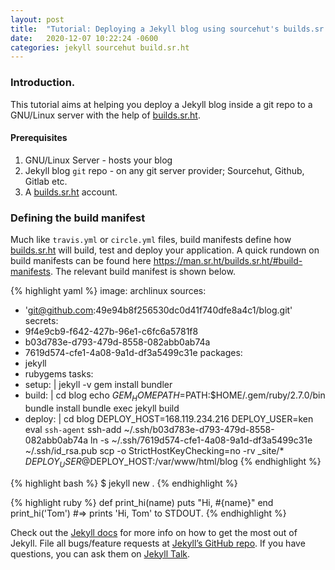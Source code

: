 ```yaml
---
layout: post
title:  "Tutorial: Deploying a Jekyll blog using sourcehut's builds.sr.ht"
date:   2020-12-07 10:22:24 -0600
categories: jekyll sourcehut build.sr.ht
---
```

### Introduction.

This tutorial aims at helping you deploy a Jekyll blog inside a git repo to a GNU/Linux server with the help of <a href="https://builds.sr.ht/" target="_blank">builds.sr.ht</a>.

#### Prerequisites

1. GNU/Linux Server - hosts your blog
2. Jekyll blog `git` repo - on any git server provider; Sourcehut, Github, Gitlab etc.
3. A <a href="https://builds.sr.ht/" target="_blank">builds.sr.ht</a> account.

### Defining the build manifest

Much like `travis.yml` or `circle.yml` files, build manifests define how <a href="https://builds.sr.ht/" target="_blank">builds.sr.ht</a> will build, test and deploy your application. A quick rundown on build manifests can be found here https://man.sr.ht/builds.sr.ht/#build-manifests. The relevant build manifest is shown below.

{% highlight yaml %}
image: archlinux
sources:
  - 'git@github.com:49e94b8f256530dc0d41f740dfe8a4c1/blog.git'
secrets:
  - 9f4e9cb9-f642-427b-96e1-c6fc6a5781f8
  - b03d783e-d793-479d-8558-082abb0ab74a 
  - 7619d574-cfe1-4a08-9a1d-df3a5499c31e
packages:
  - jekyll
  - rubygems
tasks:
  - setup: |
      jekyll -v
      gem install bundler
  - build: |
      cd blog
      echo $GEM_HOME
      PATH=$PATH:$HOME/.gem/ruby/2.7.0/bin
      bundle install
      bundle exec jekyll build
  - deploy: |
      cd blog
      DEPLOY_HOST=168.119.234.216
      DEPLOY_USER=ken
      eval `ssh-agent`
      ssh-add ~/.ssh/b03d783e-d793-479d-8558-082abb0ab74a
      ln -s ~/.ssh/7619d574-cfe1-4a08-9a1d-df3a5499c31e ~/.ssh/id_rsa.pub
      scp -o StrictHostKeyChecking=no -rv _site/* $DEPLOY_USER@$DEPLOY_HOST:/var/www/html/blog
{% endhighlight %}

{% highlight bash %}
$ jekyll new .
{% endhighlight %}

{% highlight ruby %}
def print_hi(name)
  puts "Hi, #{name}"
end
print_hi('Tom')
#=> prints 'Hi, Tom' to STDOUT.
{% endhighlight %}

Check out the [Jekyll docs][jekyll-docs] for more info on how to get the most out of Jekyll. File all bugs/feature requests at [Jekyll’s GitHub repo][jekyll-gh]. If you have questions, you can ask them on [Jekyll Talk][jekyll-talk].

[jekyll-docs]: https://jekyllrb.com/docs/home
[jekyll-gh]:   https://github.com/jekyll/jekyll
[jekyll-talk]: https://talk.jekyllrb.com/
